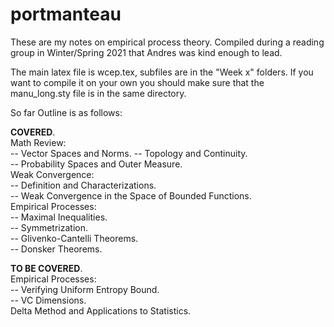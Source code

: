 # portmanteau
These are my notes on empirical process theory. Compiled during a reading group in Winter/Spring 2021 that Andres was kind enough to lead. 

The main latex file is wcep.tex, subfiles are in the "Week x" folders. If you want to compile it on your own you should make sure that the manu_long.sty file is in the same directory. 

So far Outline is as follows:

**COVERED**.  
Math Review:  
   -- Vector Spaces and Norms. 
   -- Topology and Continuity.    
   -- Probability Spaces and Outer Measure.    
Weak Convergence:    
   -- Definition and Characterizations.    
   -- Weak Convergence in the Space of Bounded Functions.     
Empirical Processes:   
   -- Maximal Inequalities.  
   -- Symmetrization.  
   -- Glivenko-Cantelli Theorems.  
   -- Donsker Theorems.  

**TO BE COVERED**.  
Empirical Processes:  
  -- Verifying Uniform Entropy Bound.  
  -- VC Dimensions.  
Delta Method and Applications to Statistics. 
